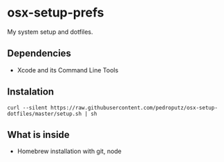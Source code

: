 osx-setup-prefs
===============

My system setup and dotfiles.

## Dependencies
* Xcode and its Command Line Tools

## Instalation
```
curl --silent https://raw.githubusercontent.com/pedroputz/osx-setup-dotfiles/master/setup.sh | sh
```

## What is inside
* Homebrew installation with git, node
